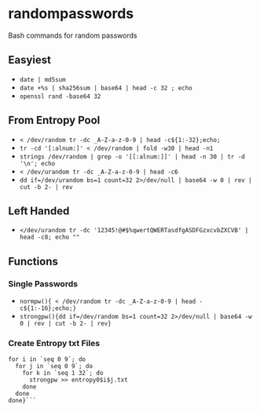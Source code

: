 # randompasswords
Bash commands for random passwords

## Easyiest
* `date | md5sum`
* `date +%s | sha256sum | base64 | head -c 32 ; echo`
* `openssl rand -base64 32`

## From Entropy Pool
* `< /dev/random tr -dc _A-Z-a-z-0-9 | head -c${1:-32};echo;`
* `tr -cd '[:alnum:]' < /dev/random | fold -w30 | head -n1`
* `strings /dev/random | grep -o '[[:alnum:]]' | head -n 30 | tr -d '\n'; echo`
* `< /dev/urandom tr -dc _A-Z-a-z-0-9 | head -c6`
* `dd if=/dev/urandom bs=1 count=32 2>/dev/null | base64 -w 0 | rev | cut -b 2- | rev`

## Left Handed
* `</dev/urandom tr -dc '12345!@#$%qwertQWERTasdfgASDFGzxcvbZXCVB' | head -c8; echo ""`

## Functions
### Single Passwords
* `normpw(){ < /dev/random tr -dc _A-Z-a-z-0-9 | head -c${1:-16};echo;}`
* `strongpw(){dd if=/dev/random bs=1 count=32 2>/dev/null | base64 -w 0 | rev | cut -b 2- | rev}`

### Create Entropy txt Files

```mkentropy(){
for i in `seq 0 9`; do
  for j in `seq 0 9`; do
    for k in `seq 1 32`; do
      strongpw >> entropy0$i$j.txt
    done
  done
done}```
